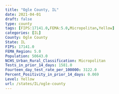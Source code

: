 ```yaml
---
title: "Ogle County, IL"
date: 2021-04-01
draft: false
type: county
tags: [FIPS:17141.0,FEMA:5.0,Micropolitan,Yellow]
categories: [IL]
County: Ogle County
State: IL
FIPS: 17141.0
FEMA_Region: 5.0
Population: 50643.0
NCHS_Urban_Rural_Classification: Micropolitan
Tests_in_prior_14_days: 1581.0
Fourteen_day_test_rate_per_100000: 3122.0
Percent_Positivity_in_prior_14_days: 0.069
Level: Yellow
url: /states/IL/ogle-county
---
```



